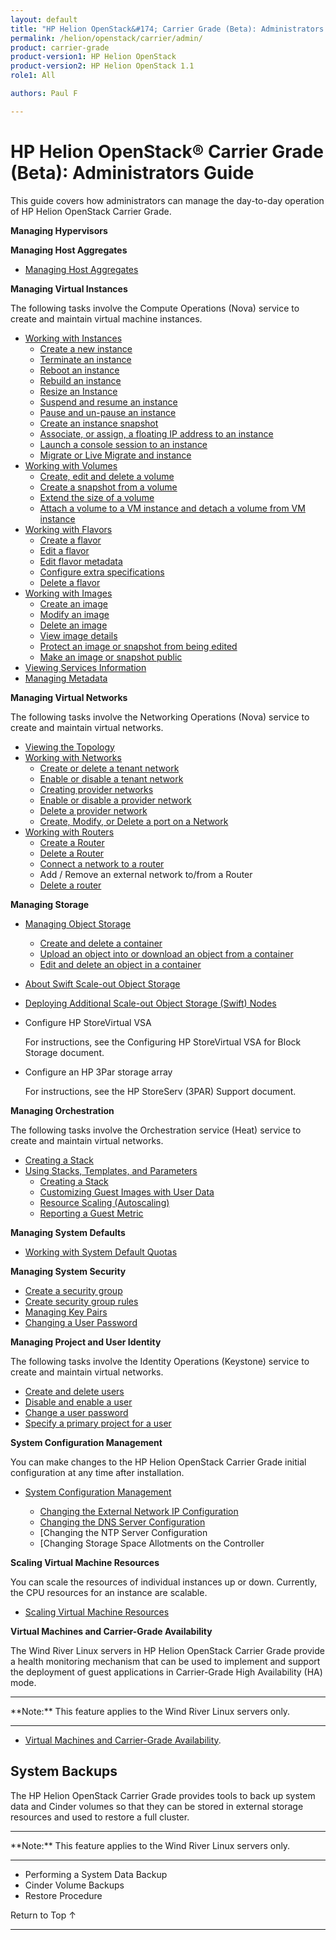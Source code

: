 ```yaml
---
layout: default
title: "HP Helion OpenStack&#174; Carrier Grade (Beta): Administrators Guide"
permalink: /helion/openstack/carrier/admin/
product: carrier-grade
product-version1: HP Helion OpenStack
product-version2: HP Helion OpenStack 1.1
role1: All

authors: Paul F

---
```

<!--UNDER REVISION-->

<script>

function PageRefresh {
onLoad="window.refresh"
}

PageRefresh();

</script>

<!-- <p style="font-size: small;"> <a href="/helion/openstack/1.1/3rd-party-license-agreements/">&#9664; PREV</a> | <a href="/helion/openstack/1.1/">&#9650; UP</a> | NEXT &#9654; </p> -->

# HP Helion OpenStack&#174; Carrier Grade (Beta): Administrators Guide 

This guide covers how administrators can manage the day-to-day operation of HP Helion OpenStack Carrier Grade.

**Managing Hypervisors**

**Managing Host Aggregates**

* [Managing Host Aggregates](/helion/commercial/carrier/dashboard/managing/aggregates/)

**Managing Virtual Instances**

The following tasks involve the Compute Operations (Nova) service to create and maintain virtual machine instances.

* [Working with Instances](/helion/commercial/carrier/dashboard/managing/instances/)
	* [Create a new instance](/helion/commercial/carrier/dashboard/managing/instances/create/)
	* [Terminate an instance](/helion/commercial/carrier/dashboard/managing/instances/terminate/)
	* [Reboot an instance](/helion/commercial/carrier/dashboard/managing/instances/reboot/)
	* [Rebuild an instance](/helion/commercial/carrier/dashboard/managing/instances/rebuild/)
	* [Resize an Instance](/helion/commercial/carrier/dashboard/managing/instances/resize/)
	* [Suspend and resume an instance](/helion/commercial/carrier/dashboard/managing/instances/suspend/)
	* [Pause and un-pause an instance](/helion/commercial/carrier/dashboard/managing/instances/pause/)
	* [Create an instance snapshot](/helion/commercial/carrier/dashboard/managing/images/public/)
	* [Associate, or assign, a floating IP address to an instance](/helion/commercial/carrier/dashboard/managing/instances/ipaddresses/) 
	* [Launch a console session to an instance](/helion/commercial/carrier/dashboard/managing/instances/console/)
	* [Migrate or Live Migrate and instance](/helion/commercial/carrier/dashboard/managing/instances/migrate/)
* [Working with Volumes](/helion/commercial/carrier/dashboard/managing/volumes/)
	* [Create, edit and delete a volume](/helion/commercial/carrier/dashboard/managing/volume/create/)
	* [Create a snapshot from a volume](/helion/commercial/carrier/dashboard/managing/volume/snapshot/create/)
	* [Extend the size of a volume](/helion/commercial/carrier/dashboard/managing/volume/extend/)
	* [Attach a volume to a VM instance and detach a volume from VM instance](/helion/commercial/carrier/dashboard/managing/volume/attach/)
* [Working with Flavors](/helion/commercial/carrier/dashboard/managing/flavors/)
	* [Create a flavor](#createflavor)
	* [Edit a flavor](#editflavor)
	* [Edit flavor metadata](#editmeta)
	* [Configure extra specifications](#extra)
	* [Delete a flavor](#deleteflavor)
* [Working with Images](/helion/commercial/carrier/dashboard/managing/images/)
	* [Create an image](/helion/commercial/carrier/dashboard/managing/images/create/)
	* [Modify an image](/helion/commercial/carrier/dashboard/managing/images/modify/)
	* [Delete an image](/helion/commercial/carrier/dashboard/managing/images/delete/)
	* [View image details](/helion/commercial/carrier/dashboard/managing/images/details/)
	* [Protect an image or snapshot from being edited](/helion/commercial/carrier/dashboard/managing/images/protect/)
	* [Make an image or snapshot public](/helion/commercial/carrier/dashboard/managing/images/public/)
* [Viewing Services Information](/helion/commercial/carrier/dashboard/managing/system-info/)
* [Managing Metadata](/helion/commercial/carrier/dashboard/managing/metadata/)

**Managing Virtual Networks**

The following tasks involve the Networking Operations (Nova) service to create and maintain virtual networks.

* [Viewing the Topology](/helion/commercial/carrier/dashboard/managing/network/viewing/)
* [Working with Networks](/helion/commercial/carrier/dashboard/managing/networks/)
	* [Create or delete a tenant network](/helion/commercial/carrier/dashboard/managing/network/create/)
	* [Enable or disable a tenant network](/helion/commercial/carrier/dashboard/managing/network/enable/)
	* [Creating provider networks](/helion/commercial/carrier/dashboard/managing/network/external/create/)
	* [Enable or disable a provider network](/helion/commercial/carrier/dashboard/managing/network/enable/provider/)
	* [Delete a provider network](/helion/commercial/carrier/dashboard/managing/network/external/delete/provider/)
	* [Create, Modify, or Delete a port on a Network](/helion/commercial/carrier/dashboard/managing/network/ports/)
* [Working with Routers](/helion/commercial/carrier/dashboard/managing/routers/)
	* [Create a Router](/helion/commercial/carrier/dashboard/managing/router/create/)
	* [Delete a Router](/helion/commercial/carrier/dashboard/managing/router/delete/)
	* [Connect a network to a router](/helion/commercial/carrier/dashboard/managing/router/connect/)
	* Add / Remove an external network to/from a Router
	* [Delete a router](/helion/commercial/carrier/dashboard/managing/router/admin/delete/)

**Managing Storage**

* [Managing Object Storage](/helion/commercial/carrier/dashboard/managing/objects/)
	* [Create and delete a container](/helion/commercial/carrier/dashboard/managing/container/create/)
	* [Upload an object into or download an object from a container](/helion/commercial/carrier/dashboard/managing/container/upload/)
	* [Edit and delete an object in a container](/helion/commercial/carrier/dashboard/managing/container/edit/)
* [About Swift Scale-out Object Storage](/helion/openstack/carrier/services/object/overview/scale-out-swift/)
* [Deploying Additional Scale-out Object Storage (Swift) Nodes](/helion/openstack/carrier/services/swift/deployment-scale-out/)

* Configure HP StoreVirtual VSA

	For instructions, see the Configuring HP StoreVirtual VSA for Block Storage document.

* Configure an HP 3Par storage array

	For instructions, see the HP StoreServ (3PAR) Support document.


**Managing Orchestration**

The following tasks involve the Orchestration service (Heat) service to create and maintain virtual networks.

* [Creating a Stack](/helion/openstack/carrier/dashboard/managing/stacks/create/)
* [Using Stacks, Templates, and Parameters](/helion/openstack/carrier/admin/stacks/)
	* [Creating a Stack](/helion/openstack/carrier/admin/stacks/create)
	* [Customizing Guest Images with User Data](/helion/openstack/carrier/admin/stacks/user-data)
	* [Resource Scaling (Autoscaling)](/helion/openstack/carrier/admin/stacks/autoscale/)
	* [Reporting a Guest Metric](/helion/openstack/carrier/admin/stacks/guest/)

**Managing System Defaults**

* [Working with System Default Quotas](/helion/commercial/carrier/dashboard/managing/quotas/)

**Managing System Security**

* [Create a security group](/helion/commercial/carrier/dashboard/managing/security/groups/)
* [Create security group rules](/helion/commercial/carrier/dashboard/managing/security/groups/)
* [Managing Key Pairs](/helion/commercial/carrier/dashboard/managing/security/keypairs/)
* [Changing a User Password](/helion/commercial/carrier/dashboard/managing/users/password/change/)

**Managing Project and User Identity**

The following tasks involve the Identity Operations (Keystone) service to create and maintain virtual networks.

* [Create and delete users](/helion/commercial/carrier/dashboard/managing/users/create/)
* [Disable and enable a user](/helion/commercial/carrier/dashboard/managing/users/enable/)
* [Change a user password](/helion/commercial/carrier/dashboard/managing/users/password/)
* [Specify a primary project for a user](/helion/commercial/carrier/dashboard/managing/projects/primary/)

**System Configuration Management**

You can make changes to the HP Helion OpenStack Carrier Grade initial configuration at any time after installation.

* [System Configuration Management](/helion/openstack/carrier/admin/system/config/)

	* [Changing the External Network IP Configuration](/helion/openstack/carrier/admin/system/config/ext/)
	* [Changing the DNS Server Configuration](/helion/openstack/carrier/admin/system/config/dns/)
	* [Changing the NTP Server Configuration
	* [Changing Storage Space Allotments on the Controller

**Scaling Virtual Machine Resources**

You can scale the resources of individual instances up or down. Currently, the CPU resources for an instance are scalable.

* [Scaling Virtual Machine Resources](/helion/commercial/carrier/dashboard/managing/instances/scaling/)

**Virtual Machines and Carrier-Grade Availability**

The Wind River Linux servers in HP Helion OpenStack Carrier Grade provide a health monitoring mechanism that can be used to implement and support the deployment of guest applications in Carrier-Grade High Availability (HA) mode.

<hr>
**Note:** This feature applies to the Wind River Linux servers only.
<hr>

* [Virtual Machines and Carrier-Grade Availability](/helion/openstack/carrier/admin/carrier-grade-avail/).

## System Backups

The HP Helion OpenStack Carrier Grade provides tools to back up system
data and Cinder volumes so that they can be stored in external storage
resources and used to restore a full cluster.

<hr>
**Note:** This feature applies to the Wind River Linux servers only.
<hr>

* Performing a System Data Backup 
* Cinder Volume Backups 
* Restore Procedure 


<!-- Hide for alpha
- [Troubleshooting](/helion/openstack/carrier/services/troubleshooting/) -->


<a href="#top" style="padding:14px 0px 14px 0px; text-decoration: none;"> Return to Top &#8593; </a>
 
----
